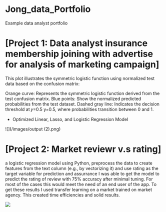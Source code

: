 # Jong_data_Portfolio
Example data analyst portfolio

# [Project 1: Data  analyst insurance membership joining with advertise for analysis of marketing campaign] 
This plot illustrates the symmetric logistic function using normalized test data based on the confusion matrix:

Orange curve: Represents the symmetric logistic function derived from the test confusion matrix.
Blue points: Show the normalized predicted probabilities from the test dataset.
Dashed gray line: Indicates the decision threshold at 
𝑦=0.5
y=0.5, where probabilities transition between 0 and 1.
* Optimized Linear, Lasso, and Logistic Regression Model


![](/images/output (2).png)


# [Project 2: Market reviewr v.s rating] 
 a logistic regression model using Python, preprocess the data to create features from the text column (e.g., by vectorizing it) and use rating as the target variable for prediction and assurrance
I was able to get the model to predict the rating of review  with 75% accuracy after minimal tuning. For most of the cases this would meet the need of an end user of the app. To get these results I used transfer learning on a market trained on market agency. This created time efficiencies and solid results. 

![](/images/matrix_results.png)

